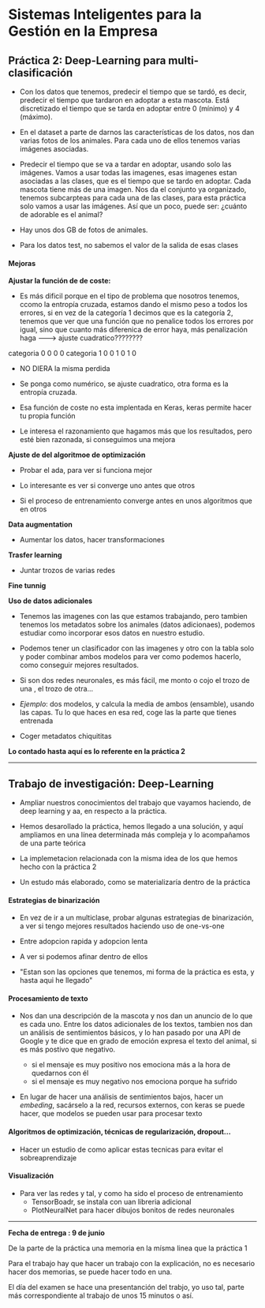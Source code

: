 # Sistemas Inteligentes para la Gestión en la Empresa

## Práctica 2: Deep-Learning para multi-clasificación

- Con los datos que tenemos, predecir el tiempo que se tardó, es decir, predecir el tiempo que tardaron en adoptar a esta mascota. Está discretizado el tiempo que se tarda en adoptar entre 0 (mínimo) y 4 (máximo).

- En el dataset a parte de darnos las características de los datos, nos dan varias fotos de los animales. Para cada uno de ellos tenemos varias imágenes asociadas.

- Predecir el tiempo que se va a tardar en adoptar, usando solo las imágenes. Vamos a usar todas las imagenes, esas imagenes estan asociadas a las clases, que es el tiempo que se tardo en adoptar. Cada mascota tiene más de una imagen. Nos da el conjunto ya organizado, tenemos subcarpteas para cada una de las clases, para esta práctica solo vamos a usar las imágenes. Así que un poco, puede ser: ¿cuánto de adorable es el animal?

- Hay unos dos GB de fotos de animales.

- Para los datos test, no sabemos el valor de la salida de esas clases

#### Mejoras

**Ajustar la función de de coste:**

- Es más dificil porque en el tipo de problema que nosotros tenemos, ccomo la entropía cruzada, estamos dando el mismo peso a todos los errores, si en vez de la categoría 1 decimos que es la categoría 2, tenemos que ver que una función que no penalice todos los errores por igual, sino que cuanto más diferenica de error haya, más penalización haga ---> ajuste cuadratico????????

categoria 0    0 0 0
categoria 1    0 0 1
               0 1 0

- NO DIERA la misma perdida

- Se ponga como numérico, se ajuste cuadratico, otra forma es la entropía cruzada.

- Esa función de coste no esta implentada en Keras, keras permite hacer tu propia función

- Le interesa el razonamiento que hagamos más que los resultados, pero esté bien razonada, si conseguimos una mejora


**Ajuste de del algoritmoe de optimización**

- Probar el ada, para ver si funciona mejor

- Lo interesante es ver si converge uno antes que otros

- Si el proceso de entrenamiento converge antes en unos algoritmos que en otros


**Data augmentation**
- Aumentar los datos, hacer transformaciones


**Trasfer learning**
- Juntar trozos de varias redes


**Fine tunnig**


**Uso de datos adicionales**
- Tenemos las imagenes con las que estamos trabajando, pero tambien tenemos los metadatos sobre los animales (datos adicionaes), podemos estudiar como incorporar esos datos en nuestro estudio.

- Podemos tener un clasificador con las imagenes y otro con la tabla solo y poder combinar ambos modelos para ver como podemos hacerlo, como conseguir mejores resultados.

- Si son dos redes neuronales, es más fácil, me monto o cojo el trozo de una , el trozo de otra...

- _Ejemplo_: dos modelos, y calcula la media de ambos (ensamble), usando las capas. Tu lo que haces en esa red, coge las la parte que tienes entrenada

- Coger metadatos chiquititas

**Lo contado hasta aquí es lo referente en la práctica 2**

-----

## Trabajo de investigación: Deep-Learning

- Ampliar nuestros conocimientos del trabajo que vayamos haciendo, de deep learning y aa, en respecto a la práctica.

- Hemos desarollado la práctica, hemos llegado a una solución, y aquí ampliamos en una línea determinada más compleja y lo acompañamos de una parte teórica

- La implemetacion relacionada con la misma idea de los que hemos hecho con la práctica 2

- Un estudo más elaborado, como se materializaría dentro de la práctica


#### Estrategias de binarización

- En vez de ir a un multiclase, probar algunas estrategias de binarización, a ver si tengo mejores resultados haciendo uso de one-vs-one

- Entre adopcion rapida y adopcion lenta

- A ver si podemos afinar dentro de ellos

- "Estan son las opciones que tenemos, mi forma de la práctica es esta, y hasta aqui he llegado"


#### Procesamiento de texto

- Nos dan una descripción de la mascota y nos dan un anuncio de lo que es cada uno. Entre los datos adicionales de los textos, tambien nos dan un análisis de sentimientos básicos, y lo han pasado por una API de Google y te dice que en grado de emoción expresa el texto del animal, si es más postivo que negativo.

  - si el mensaje es muy positivo nos emociona más a la hora de quedarnos con él
  - si el mensaje es muy negativo nos emociona porque ha sufrido

- En lugar de hacer una análisis de sentimientos bajos, hacer un _embeding_, sacárselo a la red, recursos externos, con keras se puede hacer, que modelos se pueden usar para procesar texto

#### Algoritmos de optimización, técnicas de regularización, dropout...

- Hacer un estudio de como aplicar estas tecnicas para evitar el sobreaprendizaje

#### Visualización

- Para ver las redes y tal, y como ha sido el proceso de entrenamiento
  - TensorBoadr, se instala con uan libreria adicional
  - PlotNeuralNet para hacer dibujos bonitos de redes neuronales

----

**Fecha de entrega : 9 de junio**

De la parte de la práctica una memoria en la mísma linea que la práctica 1

Para el trabajo hay que hacer un trabajo con la explicación, no es necesario hacer dos memorias, se puede hacer todo en una.

El día del examen se hace una presentanción del trabjo, yo uso tal, parte más correspondiente al trabajo de unos 15 minutos o así.
